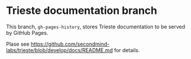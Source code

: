 # Trieste documentation branch

This branch, `gh-pages-history`, stores Trieste documentation to be served by GitHub Pages.

Plase see https://github.com/secondmind-labs/trieste/blob/develop/docs/README.md for details.
